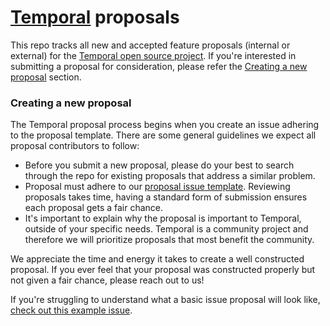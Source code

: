 # [Temporal](https://temporal.io) proposals

This repo tracks all new and accepted feature proposals (internal or external) for the [Temporal open source project](https://github.com/temporalio/temporal). If you're interested in submitting a proposal for consideration, please refer the [Creating a new proposal](#creating-a-new-proposal) section.

### Creating a new proposal

The Temporal proposal process begins when you create an issue adhering to the proposal template. There are some general guidelines we expect all proposal contributors to follow:

* Before you submit a new proposal, please do your best to search through the repo for existing proposals that address a similar problem.
* Proposal must adhere to our [proposal issue template](.github/ISSUE_TEMPLATE/proposal-template.md). Reviewing proposals takes time, having a standard form of submission ensures each proposal gets a fair chance.
* It's important to explain why the proposal is important to Temporal, outside of your specific needs. Temporal is a community project and therefore we will prioritize proposals that most benefit the community.

We appreciate the time and energy it takes to create a well constructed proposal. If you ever feel that your proposal was constructed properly but not given a fair chance, please reach out to us!

If you're struggling to understand what a basic issue proposal will look like, [check out this example issue](https://github.com/temporalio/proposals/issues/1).
